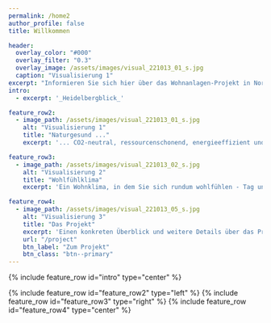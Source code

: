 ```yaml
---
permalink: /home2
author_profile: false
title: Willkommen

header:
  overlay_color: "#000"
  overlay_filter: "0.3"
  overlay_image: /assets/images/visual_221013_01_s.jpg
  caption: "Visualisierung 1"
excerpt: "Informieren Sie sich hier über das Wohnanlagen-Projekt in Nordhausen Nord, mit dem unverfänglichen Blick Richtung Rüdigsdorfer Schweiz."
intro: 
  - excerpt: '_Heidelbergblick_'

feature_row2:
  - image_path: /assets/images/visual_221013_01_s.jpg
    alt: "Visualisierung 1"
    title: "Naturgesund ..."
    excerpt: '... CO2-neutral, ressourcenschonend, energieeffizient und wertbeständig? Wenn Sie bauen, wollen Sie alles richtig machen. Von Anfang an - und nachhaltig gedacht. Das Ergebnis wird Sie überzeugen.'

feature_row3:
  - image_path: /assets/images/visual_221013_02_s.jpg
    alt: "Visualisierung 2"
    title: "Wohlfühlklima"
    excerpt: 'Ein Wohnklima, in dem Sie sich rundum wohlfühlen - Tag und Nacht. Zu jeder Jahreszeit. Raumluftqualität, die gesetzliche Anforderungen weit übertrifft - und Sie gesünder leben lässt. Dämmeigenschaften, die Ihr neues Zuhause zum `Effizienzhaus 40 NH` machen.'

feature_row4:
  - image_path: /assets/images/visual_221013_05_s.jpg
    alt: "Visualisierung 3"
    title: "Das Projekt"
    excerpt: 'Einen konkreten Überblick und weitere Details über das Projekt, können sie hier gewinnen:'
    url: "/project"
    btn_label: "Zum Projekt"
    btn_class: "btn--primary"
---
```


{% include feature_row id="intro" type="center" %}

{% include feature_row id="feature_row2" type="left" %}
{% include feature_row id="feature_row3" type="right" %}
{% include feature_row id="feature_row4" type="center" %}
